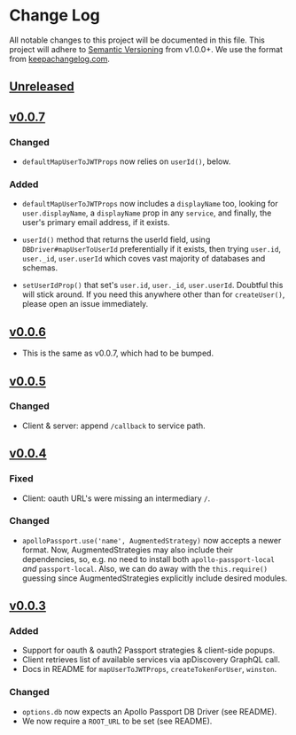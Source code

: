 # Change Log
All notable changes to this project will be documented in this file.
This project will adhere to [Semantic Versioning](http://semver.org/) from v1.0.0+.
We use the format from [keepachangelog.com](keepachangelog.com).

## [Unreleased]

## [v0.0.7]
### Changed
* `defaultMapUserToJWTProps` now relies on `userId()`,  below.

### Added
* `defaultMapUserToJWTProps` now includes a `displayName` too, looking for
  `user.displayName`, a `displayName` prop in any `service`, and finally,
  the user's primary email address, if it exists.

* `userId()` method that returns the userId field, using
  `DBDriver#mapUserToUserId` preferentially if it exists, then trying
  `user.id`, `user._id`, `user.userId` which coves vast majority of databases
  and schemas.

* `setUserIdProp()` that set's `user.id`, `user._id`, `user.userId`.  Doubtful
  this will stick around.  If you need this anywhere other than for
  `createUser()`, please open an issue immediately.

## [v0.0.6]
* This is the same as v0.0.7, which had to be bumped.

## [v0.0.5]
### Changed
* Client & server: append `/callback` to service path.

## [v0.0.4]
### Fixed
* Client: oauth URL's were missing an intermediary `/`.

### Changed
* `apolloPassport.use('name', AugmentedStrategy)` now accepts a newer format.  Now,
  AugmentedStrategies may also include their dependencies, so, e.g. no need to install
  both `apollo-passport-local` *and* `passport-local`.  Also, we can do away with the
  `this.require()` guessing since AugmentedStrategies explicitly include desired modules.

## [v0.0.3]
### Added
* Support for oauth & oauth2 Passport strategies & client-side popups.
* Client retrieves list of available services via apDiscovery GraphQL call.
* Docs in README for `mapUserToJWTProps`, `createTokenForUser`, `winston`.

### Changed
* `options.db` now expects an Apollo Passport DB Driver (see README).
* We now require a `ROOT_URL` to be set (see README).

[Unreleased]: https://github.com/apollo-passport/apollo-passport/compare/master...devel
[v0.0.7]: https://github.com/apollo-passport/apollo-passport/compare/v0.0.5...v0.0.7
[v0.0.6]: https://github.com/apollo-passport/apollo-passport/compare/v0.0.5...v0.0.6
[v0.0.5]: https://github.com/apollo-passport/apollo-passport/compare/v0.0.4...v0.0.5
[v0.0.4]: https://github.com/apollo-passport/apollo-passport/compare/v0.0.3...v0.0.4
[v0.0.3]: https://github.com/apollo-passport/apollo-passport/compare/v0.0.2...v0.0.3
